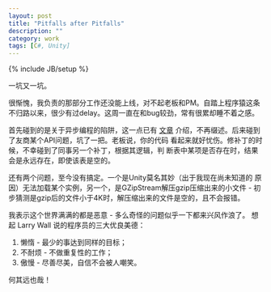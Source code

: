 ```yaml
---
layout: post
title: "Pitfalls after Pitfalls"
description: ""
category: work
tags: [C#, Unity]
---
```

{% include JB/setup %}

一坑又一坑。

很惭愧，我负责的那部分工作还没能上线，对不起老板和PM。自踏上程序猿这条
不归路以来，很少有过delay。这周一直在和bug较劲，常有很累却睡不着之感。

首先碰到的是关于异步编程的陷阱，这一点已有
[文章](http://blogs.msdn.com/b/pfxteam/archive/2012/02/08/10265476.aspx)
介绍，不再缀述。后来碰到了友商某个API问题，坑了一把。老板说，你的代码
看起来就好忧伤。修补丁的时候，不幸碰到了同事另一个补丁，根据其逻辑，判
断表中某项是否存在时，结果会是永远存在，即使该表是空的。

还有两个问题，至今没有搞定。一个是Unity莫名其妙（出于我现在尚未知道的
原因）无法加载某个实例，另一个，是GZipStream解压gzip压缩出来的小文件 -
初步猜测是gzip后的文件小于4K时，解压缩出来的文件是空的，且不会报错。

我表示这个世界满满的都是恶意 - 多么奇怪的问题似乎一下都来兴风作浪了。
想起 Larry Wall 说的程序员的三大优良美德：

1. 懒惰 - 最少的事达到同样的目标；
2. 不耐烦 - 不做重复性的工作；
3. 傲慢 - 尽善尽美，自信不会被人嘲笑。

何其远也哉！
